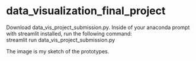 # data_visualization_final_project
Download data_vis_project_submission.py.
Inside of your anaconda prompt with streamlit installed, run the following command: \
streamlit run data_vis_project_submission.py

The image is my sketch of the prototypes.
